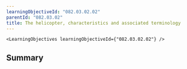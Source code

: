```yaml
---
learningObjectiveId: "082.03.02.02"
parentId: "082.03.02"
title: The helicopter, characteristics and associated terminology
---
```


```tsx eval
<LearningObjectives learningObjectiveId={"082.03.02.02"} />
```

## Summary
